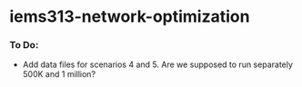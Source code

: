 # iems313-network-optimization

### To Do:
* Add data files for scenarios 4 and 5. Are we supposed to run separately 500K and 1 million?
